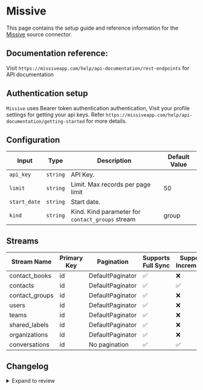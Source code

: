 # Missive
This page contains the setup guide and reference information for the [Missive](https://missiveapp.com/) source connector.

## Documentation reference:
Visit `https://missiveapp.com/help/api-documentation/rest-endpoints` for API documentation

## Authentication setup
`Missive` uses Bearer token authentication authentication, Visit your profile settings for getting your api keys. Refer `https://missiveapp.com/help/api-documentation/getting-started` for more details.

## Configuration

| Input | Type | Description | Default Value |
|-------|------|-------------|---------------|
| `api_key` | `string` | API Key.  |  |
| `limit` | `string` | Limit. Max records per page limit | 50 |
| `start_date` | `string` | Start date.  |  |
| `kind` | `string` | Kind. Kind parameter for `contact_groups` stream | group |

## Streams
| Stream Name | Primary Key | Pagination | Supports Full Sync | Supports Incremental |
|-------------|-------------|------------|---------------------|----------------------|
| contact_books | id | DefaultPaginator | ✅ |  ❌  |
| contacts | id | DefaultPaginator | ✅ |  ✅  |
| contact_groups | id | DefaultPaginator | ✅ |  ❌  |
| users | id | DefaultPaginator | ✅ |  ❌  |
| teams | id | DefaultPaginator | ✅ |  ❌  |
| shared_labels | id | DefaultPaginator | ✅ |  ❌  |
| organizations | id | DefaultPaginator | ✅ |  ❌  |
| conversations | id | No pagination | ✅ |  ✅  |

## Changelog

<details>
  <summary>Expand to review</summary>

| Version | Date | Pull Request | Subject |
| ------------------ | ------------ | --- | ---------------- |
| 0.0.26 | 2025-07-05 | [62608](https://github.com/airbytehq/airbyte/pull/62608) | Update dependencies |
| 0.0.25 | 2025-06-28 | [62333](https://github.com/airbytehq/airbyte/pull/62333) | Update dependencies |
| 0.0.24 | 2025-06-21 | [61921](https://github.com/airbytehq/airbyte/pull/61921) | Update dependencies |
| 0.0.23 | 2025-06-14 | [61038](https://github.com/airbytehq/airbyte/pull/61038) | Update dependencies |
| 0.0.22 | 2025-05-24 | [60202](https://github.com/airbytehq/airbyte/pull/60202) | Update dependencies |
| 0.0.21 | 2025-05-03 | [59460](https://github.com/airbytehq/airbyte/pull/59460) | Update dependencies |
| 0.0.20 | 2025-04-27 | [59098](https://github.com/airbytehq/airbyte/pull/59098) | Update dependencies |
| 0.0.19 | 2025-04-19 | [57913](https://github.com/airbytehq/airbyte/pull/57913) | Update dependencies |
| 0.0.18 | 2025-04-05 | [57048](https://github.com/airbytehq/airbyte/pull/57048) | Update dependencies |
| 0.0.17 | 2025-03-29 | [56709](https://github.com/airbytehq/airbyte/pull/56709) | Update dependencies |
| 0.0.16 | 2025-03-22 | [56070](https://github.com/airbytehq/airbyte/pull/56070) | Update dependencies |
| 0.0.15 | 2025-03-08 | [55478](https://github.com/airbytehq/airbyte/pull/55478) | Update dependencies |
| 0.0.14 | 2025-03-01 | [54823](https://github.com/airbytehq/airbyte/pull/54823) | Update dependencies |
| 0.0.13 | 2025-02-22 | [54289](https://github.com/airbytehq/airbyte/pull/54289) | Update dependencies |
| 0.0.12 | 2025-02-15 | [53831](https://github.com/airbytehq/airbyte/pull/53831) | Update dependencies |
| 0.0.11 | 2025-02-08 | [53297](https://github.com/airbytehq/airbyte/pull/53297) | Update dependencies |
| 0.0.10 | 2025-02-01 | [52785](https://github.com/airbytehq/airbyte/pull/52785) | Update dependencies |
| 0.0.9 | 2025-01-25 | [52289](https://github.com/airbytehq/airbyte/pull/52289) | Update dependencies |
| 0.0.8 | 2025-01-18 | [51808](https://github.com/airbytehq/airbyte/pull/51808) | Update dependencies |
| 0.0.7 | 2025-01-11 | [51183](https://github.com/airbytehq/airbyte/pull/51183) | Update dependencies |
| 0.0.6 | 2024-12-28 | [50141](https://github.com/airbytehq/airbyte/pull/50141) | Update dependencies |
| 0.0.5 | 2024-12-14 | [49631](https://github.com/airbytehq/airbyte/pull/49631) | Update dependencies |
| 0.0.4 | 2024-12-12 | [49238](https://github.com/airbytehq/airbyte/pull/49238) | Update dependencies |
| 0.0.3 | 2024-12-11 | [47796](https://github.com/airbytehq/airbyte/pull/47796) | Starting with this version, the Docker image is now rootless. Please note that this and future versions will not be compatible with Airbyte versions earlier than 0.64 |
| 0.0.2 | 2024-10-28 | [47599](https://github.com/airbytehq/airbyte/pull/47599) | Update dependencies |
| 0.0.1 | 2024-09-22 | [45844](https://github.com/airbytehq/airbyte/pull/45844) | Initial release by [@btkcodedev](https://github.com/btkcodedev) via Connector Builder |

</details>
